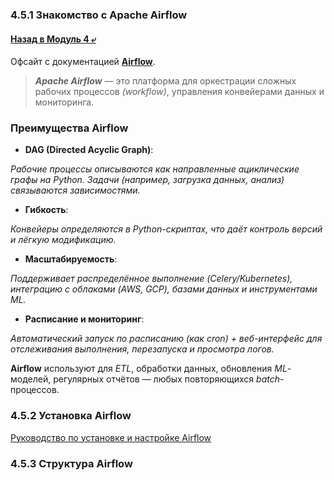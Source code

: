 ### 4.5.1 Знакомство с Apache Airflow

#### [Назад в Модуль 4 ⤶](/DE-101/Module4/readme.md)

Офсайт с документацией **[Airflow](https://airflow.apache.org/docs/)**.

> ***Apache Airflow*** — это платформа для оркестрации сложных рабочих процессов _(workflow)_, управления 
> конвейерами данных и мониторинга.

### Преимущества Airflow
- **DAG (Directed Acyclic Graph)**:

_Рабочие процессы описываются как направленные ациклические графы на Python.
Задачи (например, загрузка данных, анализ) связываются зависимостями._

- **Гибкость**: 

_Конвейеры определяются в Python-скриптах, что даёт контроль версий и лёгкую модификацию._

- **Масштабируемость**:

_Поддерживает распределённое выполнение (Celery/Kubernetes), интеграцию с облаками (AWS, GCP), базами данных 
и инструментами ML._

- **Расписание и мониторинг**:

_Автоматический запуск по расписанию (как cron) + веб-интерфейс для отслеживания выполнения, перезапуска и 
просмотра логов._

**Airflow** используют для _ETL_, обработки данных, обновления _ML_-моделей, регулярных отчётов — любых повторяющихся 
_batch_-процессов.

### 4.5.2 Установка Airflow

[Руководство по установке и настройке Airflow](airflow/airflow_install.md)

### 4.5.3 Структура Airflow